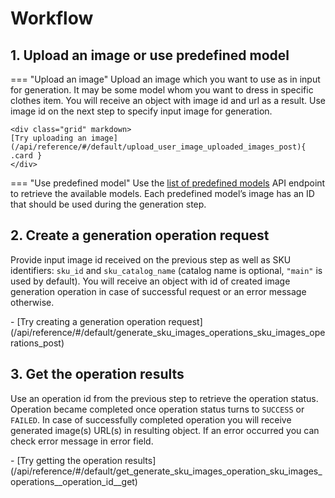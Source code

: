 # Workflow

## 1. Upload an image or use predefined model

=== "Upload an image"
    Upload an image which you want to use as in input for generation. It may be some model whom you want to dress in specific clothes item.
    You will receive an object with image id and url as a result. Use image id on the next step to specify input image for generation.
    
    <div class="grid" markdown>
    [Try uploading an image](/api/reference/#/default/upload_user_image_uploaded_images_post){ .card }
    </div>


=== "Use predefined model"
    Use the [list of predefined models](/api/reference/#/default/get_predefined_try_on_models_predefined_try_on_models_get) API endpoint to retrieve the available models. Each predefined model’s image has an ID that should be used during the generation step.

## 2. Create a generation operation request
Provide input image id received on the previous step as well as SKU identifiers: `sku_id` and `sku_catalog_name` (catalog name is optional, `"main"` is used by default).
You will receive an object with id of created image generation operation in case of successful request or an error message otherwise.

<div class="grid cards" markdown>
- [Try creating a generation operation request](/api/reference/#/default/generate_sku_images_operations_sku_images_operations_post)
</div>

## 3. Get the operation results
Use an operation id from the previous step to retrieve the operation status. Operation became completed once operation status turns to `SUCCESS` or `FAILED`.
In case of successfully completed operation you will receive generated image(s) URL(s) in resulting object. If an error occurred you can check error message in error field.

<div class="grid cards" markdown>
- [Try getting the operation results](/api/reference/#/default/get_generate_sku_images_operation_sku_images_operations__operation_id__get)
</div>
